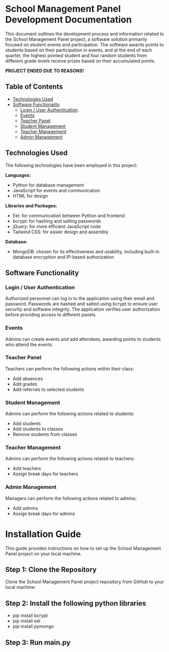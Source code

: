 # School Management Panel Development Documentation

This document outlines the development process and information related to the School Management Panel project, a software solution primarily focused on student events and participation. The software awards points to students based on their participation in events, and at the end of each quarter, the highest pointed student and four random students from different grade levels receive prizes based on their accumulated points.

**PROJECT ENDED DUE TO REASONS!**

## Table of Contents

- [Technologies Used](#technologies-used)
- [Software Functionality](#software-functionality)
  - [Login / User Authentication](#login--user-authentication)
  - [Events](#events)
  - [Teacher Panel](#teacher-panel)
  - [Student Management](#student-management)
  - [Teacher Management](#teacher-management)
  - [Admin Management](#admin-management)

## Technologies Used

The following technologies have been employed in this project:

**Languages:**
- Python for database management
- JavaScript for events and communication
- HTML for design

**Libraries and Packages:**
- Eel: for communication between Python and frontend
- bcrypt: for hashing and salting passwords
- jQuery: for more efficient JavaScript code
- Tailwind CSS: for easier design and assembly

**Database:**
- MongoDB: chosen for its effectiveness and usability, including built-in database encryption and IP-based authorization

## Software Functionality

### Login / User Authentication

Authorized personnel can log in to the application using their email and password. Passwords are hashed and salted using bcrypt to ensure user security and software integrity. The application verifies user authorization before providing access to different panels.

### Events

Admins can create events and add attendees, awarding points to students who attend the events.

### Teacher Panel

Teachers can perform the following actions within their class:

- Add absences
- Add grades
- Add referrals to selected students

### Student Management

Admins can perform the following actions related to students:

- Add students
- Add students to classes
- Remove students from classes

### Teacher Management

Admins can perform the following actions related to teachers:

- Add teachers
- Assign break days for teachers

### Admin Management

Managers can perform the following actions related to admins:

- Add admins
- Assign break days for admins

# Installation Guide

This guide provides instructions on how to set up the School Management Panel project on your local machine.

## Step 1: Clone the Repository

Clone the School Management Panel project repository from GitHub to your local machine:

## Step 2: Install the following python libraries

- pip install bcrypt
- pip install eel
- pip install pymongo

## Step 3: Run main.py


